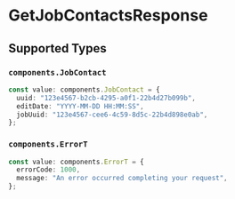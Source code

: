 # GetJobContactsResponse


## Supported Types

### `components.JobContact`

```typescript
const value: components.JobContact = {
  uuid: "123e4567-b2cb-4295-a0f1-22b4d27b099b",
  editDate: "YYYY-MM-DD HH:MM:SS",
  jobUuid: "123e4567-cee6-4c59-8d5c-22b4d898e0ab",
};
```

### `components.ErrorT`

```typescript
const value: components.ErrorT = {
  errorCode: 1000,
  message: "An error occurred completing your request",
};
```

